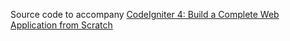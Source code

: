 Source code to accompany [CodeIgniter 4: Build a Complete Web Application from Scratch](https://davehollingworth.net/codeigniterg)
